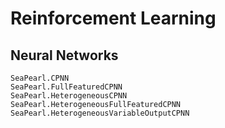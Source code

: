 # Reinforcement Learning

## Neural Networks

```@docs
SeaPearl.CPNN
SeaPearl.FullFeaturedCPNN
SeaPearl.HeterogeneousCPNN
SeaPearl.HeterogeneousFullFeaturedCPNN
SeaPearl.HeterogeneousVariableOutputCPNN
```